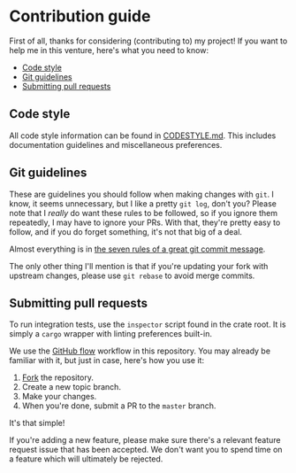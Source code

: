 # Contribution guide

First of all, thanks for considering (contributing to) my project! If you want
to help me in this venture, here's what you need to know:

- [Code style](#code-style)
- [Git guidelines](#git-guidelines)
- [Submitting pull requests](#submitting-pull-requests)

## Code style

All code style information can be found in [CODESTYLE.md](CODESTYLE.md). This
includes documentation guidelines and miscellaneous preferences.

## Git guidelines

These are guidelines you should follow when making changes with `git`. I know,
it seems unnecessary, but I like a pretty `git log`, don't you? Please note that
I _really_ do want these rules to be followed, so if you ignore them repeatedly,
I may have to ignore your PRs. With that, they're pretty easy to follow, and if
you do forget something, it's not that big of a deal.

Almost everything is in [the seven rules of a great git commit message][rules].

The only other thing I'll mention is that if you're updating your fork with
upstream changes, please use `git rebase` to avoid merge commits.

## Submitting pull requests

To run integration tests, use the `inspector` script found in the crate root. It
is simply a `cargo` wrapper with linting preferences built-in.

We use the [GitHub flow] workflow in this repository. You may already be
familiar with it, but just in case, here's how you use it:

1. [Fork] the repository.
2. Create a new topic branch.
3. Make your changes.
4. When you're done, submit a PR to the `master` branch.

It's that simple!

If you're adding a new feature, please make sure there's a relevant feature
request issue that has been accepted. We don't want you to spend time on a
feature which will ultimately be rejected.


[Fork]: https://github.com/lberrymage/accrescentfork
[GitHub flow]: https://guides.github.com/introduction/flow/
[rules]: https://chris.beams.io/posts/git-commit/#seven-rules
